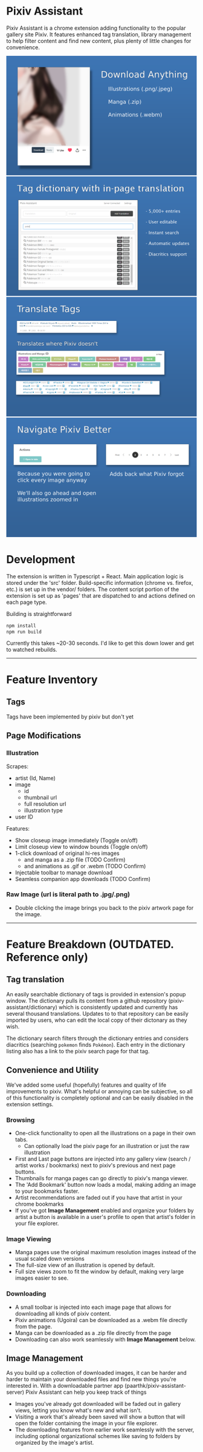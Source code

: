 # Pixiv Assistant

Pixiv Assistant is a chrome extension adding functionality to the popular gallery site Pixiv. It features enhanced tag translation, library management to help filter content and find new content, plus plenty of little changes for convenience. 

![Download anything](res/public/download.png)
![Download anything](res/public/dictionary.png)
![Download anything](res/public/translate.png)
![Download anything](res/public/navigate.png)

# Development

The extension is written in Typescript + React. Main application logic is stored under the 'src' folder. Build-specific information (chrome vs. firefox, etc.) is set up in the vendor/ folders. The content script portion of the extension is set up as 'pages' that are dispatched to and actions defined on each page type.

Building is straightforward

```
npm install
npm run build
```

Currently this takes ~20-30 seconds. I'd like to get this down lower and get to watched rebuilds.

****

# Feature Inventory

## Tags

Tags have been implemented by pixiv but don't yet 

## Page Modifications

### Illustration

Scrapes:
 * artist (Id, Name)
 * image
   * id
   * thumbnail url
   * full resolution url
   * illustration type
 * user ID

Features:
 * Show closeup image immediately (Toggle on/off)
 * Limit closeup view to window bounds (Toggle on/off)
 * 1-click download of original hi-res images
   * and manga as a .zip file (TODO Confirm)
   * and animations as .gif or .webm (TODO Confirm)
 * Injectable toolbar to manage download
 * Seamless companion app downloads (TODO Confirm)

### Raw Image (url is literal path to .jpg/.png)

 * Double clicking the image brings you back to the pixiv artwork page for the image.


**** 

# Feature Breakdown (OUTDATED. Reference only)

## Tag translation

An easily searchable dictionary of tags is provided in extension's popup window. The dictionary pulls its content from a github repository (pixiv-assistant/dictionary) which is consistently updated and currently has several thousand translations. Updates to to that repository can be easily imported by users, who can edit the local copy of their dictonary as they wish.

The dictionary search filters through the dictionary entries and considers diacritics (searching `pokemon` finds `Pokémon`). Each entry in the dictionary listing also has a link to the pixiv search page for that tag. 

## Convenience and Utility

We've added some useful (hopefully) features and quality of life improvements to pixiv. What's helpful or annoying can be subjective, so all of this functionality is completely optional and can be easily disabled in the extension settings.

### Browsing
 - One-click functionality to open all the illustrations on a page in their own tabs.
    - Can optionally load the pixiv page for an illustration or just the raw illustration
 - First and Last page buttons are injected into any gallery view (search / artist works / bookmarks) next to pixiv's previous and next page buttons.
 - Thumbnails for manga pages can go directly to pixiv's manga viewer. 
 - The 'Add Bookmark' button now loads a modal, making adding an image to your bookmarks faster.
 - Artist recommendations are faded out if you have that artist in your chrome bookmarks
 - If you've got **Image Management** enabled and organize your folders by artist a button is available in a user's profile to open that artist's folder in your file explorer. 

### Image Viewing
 - Manga pages use the original maximum resolution images instead of the usual scaled down versions
 - The full-size view of an illustration is opened by default.
 - Full size views zoom to fit the window by default, making very large images easier to see.

### Downloading
 - A small toolbar is injected into each image page that allows for downloading all kinds of pixiv content.
 - Pixiv animations (Ugoira) can be downloaded as a .webm file directly from the page.
 - Manga can be downloaded as a .zip file directly from the page
 - Downloading can also work seamlessly with **Image Management** below.
 
## Image Management

As you build up a collection of downloaded images, it can be harder and harder to maintain your downloaded files and find new things you're interested in. With a downloadable partner app (paarthk/pixiv-assistant-server) Pixiv Assistant can help you keep track of things
 - Images you've already got downloaded will be faded out in gallery views, letting you know what's new and what isn't.
 - Visiting a work that's already been saved will show a button that will open the folder containing the image in your file explorer.
 - The downloading features from earlier work seamlessly with the server, including optional organizational schemes like saving to folders by organized by the image's artist.
  
